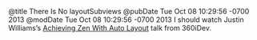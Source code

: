 @title There Is No layoutSubviews
@pubDate Tue Oct 08 10:29:56 -0700 2013
@modDate Tue Oct 08 10:29:56 -0700 2013
I should watch Justin Williams’s <a href="http://carpeaqua.com/2013/10/03/achieving-zen-with-auto-layout/">Achieving Zen With Auto Layout</a> talk from 360iDev.
